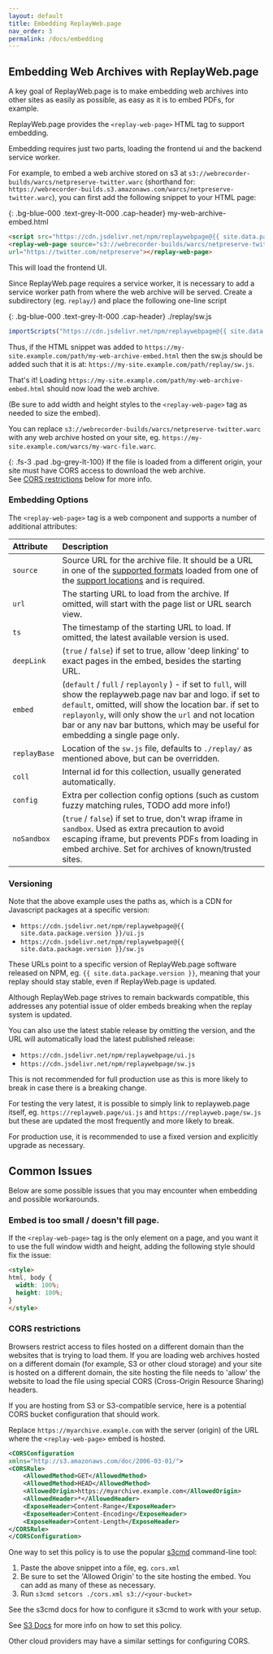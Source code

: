 ```yaml
---
layout: default
title: Embedding ReplayWeb.page
nav_order: 3
permalink: /docs/embedding
---
```


## Embedding Web Archives with ReplayWeb.page

A key goal of ReplayWeb.page is to make embedding web archives into other sites as easily as possible,
as easy as it is to embed PDFs, for example.

ReplayWeb.page provides the `<replay-web-page>` HTML tag to support embedding.

Embedding requires just two parts, loading the frontend ui and the backend service worker.

For example, to embed a web archive stored on s3 at `s3://webrecorder-builds/warcs/netpreserve-twitter.warc`
(shorthand for: `https://webrecorder-builds.s3.amazonaws.com/warcs/netpreserve-twitter.warc`), you can first add
the following snippet to your HTML page:


{: .bg-blue-000 .text-grey-lt-000 .cap-header}
my-web-archive-embed.html

```html
<script src="https://cdn.jsdelivr.net/npm/replaywebpage@{{ site.data.package.version }}/ui.js"></script>
<replay-web-page source="s3://webrecorder-builds/warcs/netpreserve-twitter.warc"
url="https://twitter.com/netpreserve"></replay-web-page>
```

This will load the frontend UI.

Since ReplayWeb.page requires a service worker, it is necessary to add a service worker path
from where the web archive will be served. Create a subdirectory (eg. `replay/`) and place the following
one-line script


{: .bg-blue-000 .text-grey-lt-000 .cap-header}
./replay/sw.js

```javascript
importScripts("https://cdn.jsdelivr.net/npm/replaywebpage@{{ site.data.package.version }}/sw.js");
```

Thus, if the HTML snippet was added to `https://my-site.example.com/path/my-web-archive-embed.html`
then the sw.js should be added such that it is at: `https://my-site.example.com/path/replay/sw.js`.

That's it! Loading `https://my-site.example.com/path/my-web-archive-embed.html` should now load the web archive.

(Be sure to add width and height styles to the `<replay-web-page>` tag as needed to size the embed).

You can replace `s3://webrecorder-builds/warcs/netpreserve-twitter.warc` with any web archive hosted on your site,
eg.  `https://my-site.example.com/warcs/my-warc-file.warc`.

{:  .fs-3 .pad .bg-grey-lt-100}
If the file is loaded from a different origin, your site must have CORS access to download the web archive.
<br>See [CORS restrictions](#cors-restrictions) below for more info.


### Embedding Options

The `<replay-web-page>` tag is a web component and supports a number of additional attributes:

| Attribute    | Description      |
|:-------------|:-----------------|
| `source`     | Source URL for the archive file. It should be a URL in one of the [supported formats](/docs/formats) loaded from one of the [support locations](/docs/locations) and is required. |
| `url`        | The starting URL to load from the archive. If omitted, will start with the page list or URL search view. |
| `ts`         | The timestamp of the starting URL to load. If omitted, the latest available version is used. |
| `deepLink`   | (`true` / `false`) if set to true, allow 'deep linking' to exact pages in the embed, besides the starting URL. |
| `embed`      | (`default` / `full` / `replayonly` ) - if set to `full`, will show the replayweb.page nav bar and logo. if set to `default`, omitted, will show the location bar. if set to `replayonly`, will only show the `url` and not location bar or any nav bar buttons, which may be useful for embedding a single page only. |
| `replayBase` | Location of the `sw.js` file, defaults to `./replay/` as mentioned above, but can be overridden. |
| `coll`       | Internal id for this collection, usually generated automatically.
| `config`     | Extra per collection config options (such as custom fuzzy matching rules, TODO add more info!) |
| `noSandbox`  | (`true` / `false`) if set to true, don't wrap iframe in `sandbox`. Used as extra precaution to avoid escaping iframe, but prevents PDFs from loading in embed archive. Set for archives of known/trusted sites. |


### Versioning

Note that the above example uses the paths as, which is a CDN for Javascript packages at a specific version:

- `https://cdn.jsdelivr.net/npm/replaywebpage@{{ site.data.package.version }}/ui.js`
- `https://cdn.jsdelivr.net/npm/replaywebpage@{{ site.data.package.version }}/sw.js`

These URLs point to a specific version of ReplayWeb.page software released on NPM, eg. `{{ site.data.package.version }}`, meaning that your replay should stay stable, even if ReplayWeb.page is updated.

Although ReplayWeb.page strives to remain backwards compatible, this addresses any potential issue of older embeds breaking when the replay system is updated.

You can also use the latest stable release by omitting the version, and the URL will automatically load the latest published release:

- `https://cdn.jsdelivr.net/npm/replaywebpage/ui.js`
- `https://cdn.jsdelivr.net/npm/replaywebpage/sw.js`

This is not recommended for full production use as this is more likely to break in case there is a breaking change.

For testing the very latest, it is possible to simply link to replayweb.page itself, eg. `https://replayweb.page/ui.js`
and `https://replayweb.page/sw.js` but these are updated the most frequently and more likely to break.

For production use, it is recommended to use a fixed version and explicitly upgrade as necessary.


## Common Issues

Below are some possible issues that you may encounter when embedding and possible workarounds.


### Embed is too small / doesn't fill page.

If the `<replay-web-page>` tag is the only element on a page, and you want it to use the full window width and height, adding the following
style should fix the issue:

```html
<style>
html, body {
  width: 100%;
  height: 100%;
}
</style>
```

### CORS restrictions

Browsers restrict access to files hosted on a different domain than the websites that is trying to load them.
If you are loading web archives hosted on a different domain (for example, S3 or other cloud storage) and your site is hosted on a different domain,
the site hosting the file needs to 'allow' the website to load the file using special CORS (Cross-Origin Resource Sharing) headers.

If you are hosting from S3 or S3-compatible service, here is a potential CORS bucket configuration that should work.

Replace `https://myarchive.example.com` with the server (origin) of the URL where the `<replay-web-page>` embed is hosted.

```xml
<CORSConfiguration
xmlns="http://s3.amazonaws.com/doc/2006-03-01/">
<CORSRule>
	<AllowedMethod>GET</AllowedMethod>
	<AllowedMethod>HEAD</AllowedMethod>
	<AllowedOrigin>https://myarchive.example.com</AllowedOrigin>
	<AllowedHeader>*</AllowedHeader>
	<ExposeHeader>Content-Range</ExposeHeader>
	<ExposeHeader>Content-Encoding</ExposeHeader>
	<ExposeHeader>Content-Length</ExposeHeader>
</CORSRule>
</CORSConfiguration>
```

One way to set this policy is to use the popular [s3cmd](https://s3tools.org/usage) command-line tool:

1) Paste the above snippet into a file, eg. `cors.xml`
2) Be sure to set the 'Allowed Origin' to the site hosting the embed. You can add as many of these as necessary.
3) Run `s3cmd setcors ./cors.xml s3://<your-bucket>`

See the s3cmd docs for how to configure it s3cmd to work with your setup.

See [S3 Docs](https://docs.aws.amazon.com/AmazonS3/latest/userguide/ManageCorsUsing.html) for more info on how to set this policy.

Other cloud providers may have a similar settings for configuring CORS.


